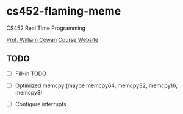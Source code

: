 # cs452-flaming-meme

CS452 Real Time Programming

[Prof. William Cowan](http://www.cgl.uwaterloo.ca/~wmcowan/)
[Course Website](http://www.cgl.uwaterloo.ca/~wmcowan/teaching/cs452/s14)

## TODO

- [ ] Fill-in TODO
- [ ] Optimized memcpy (maybe memcpy64, memcpy32, memcpy16, memcpy8)
- [ ] Configure interrupts


